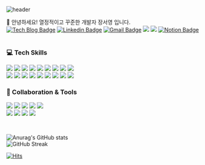 ![header](https://capsule-render.vercel.app/api?type=rect&color=timeGradient&height=120&section=header&text=Kiyoung's%20Noona&fontSize=50&animation=twinkling)

	
👋 안녕하세요! 열정적이고 꾸준한 개발자 장서영 입니다. <br>
[![Tech Blog Badge](http://img.shields.io/badge/-Tech%20blog-orange?style=flat-square&link=https://kiyoung-noona.tistory.com/)](https://kiyoung-noona.tistory.com/)   [![Linkedin Badge](https://img.shields.io/badge/-LinkedIn-blue?style=flat-square&logo=Linkedin&logoColor=white&link=https://www.linkedin.com/in/seoyoungjang/)](
  https://www.linkedin.com/in/seoyoungjang/)  [![Gmail Badge](https://img.shields.io/badge/Gmail-d14836?style=flat-square&logo=Gmail&logoColor=white&link=mailto:jso4342@gmail.com)](mailto:jso4342@gmail.com) <img src="https://img.shields.io/badge/GitHub-181717?style=flat-square&logo=GitHub&logoColor=white"/> <img src="https://img.shields.io/badge/ -000000?style=flat-square&logo=42&logoColor=white"/> [![Notion Badge](https://img.shields.io/badge/-Notion-black?style=flat-square&logo=Notion&logoColor=white&link=https://rain-gerbera-4e4.notion.site/1f73ba2b1eb54cc5a6d03a2e64596cb7)](
  https://rain-gerbera-4e4.notion.site/1f73ba2b1eb54cc5a6d03a2e64596cb7)
<br><br>
### 💻 Tech Skills

<img src="https://img.shields.io/badge/JAVA-6699CB?style=flat-square&logo=java&logoColor=white"/> <img src="https://img.shields.io/badge/JavaScript-F7DF1E?style=flat-square&logo=JavaScript&logoColor=black"/> <img src="https://img.shields.io/badge/jQuery-0769AD?style=flat-square&logo=jQuery&logoColor=white"/> 
<img src="https://img.shields.io/badge/C-A8B9CC?style=flat-square&logo=C&logoColor=black"/> <img src="https://img.shields.io/badge/Thymeleaf-005F0F?style=flat-square&logo=Thymeleaf&logoColor=white"/> <img src="https://img.shields.io/badge/JSP-E7352C?style=flat-square&logo=java&logoColor=white"/>
<img src="https://img.shields.io/badge/Spring Boot-6DB33F?style=flat-square&logo=Spring&logoColor=white"/>
<img src="https://img.shields.io/badge/Python-3776AB?style=flat-square&logo=Python&logoColor=white"/> <img src="https://img.shields.io/badge/TensorFlow-FF6F00?style=flat-square&logo=TensorFlow&logoColor=white"/><br>
<img src="https://img.shields.io/badge/Ubuntu-E95420?style=flat-square&logo=Ubuntu&logoColor=white"/>
<img src="https://img.shields.io/badge/Linux-FCC624?style=flat-square&logo=Linux&logoColor=black"/>
<img src="https://img.shields.io/badge/AWS-232F3E?style=flat-square&logo=Amazon AWS&logoColor=white"/>
<img src="https://img.shields.io/badge/HTML5-E34F26?style=flat-square&logo=HTML5&logoColor=white"/>
<img src="https://img.shields.io/badge/CSS3-1572B6?style=flat-square&logo=CSS3&logoColor=white"/>
<img src="https://img.shields.io/badge/Apache Tomcat-F8DC75?style=flat-square&logo=Apache Tomcat&logoColor=black"/>
<img src="https://img.shields.io/badge/MySQL-4479A1?style=flat-square&logo=MySQL&logoColor=white"/>
<img src="https://img.shields.io/badge/MariaDB-003545?style=flat-square&logo=MariaDB&logoColor=white"/>
<img src="https://img.shields.io/badge/Oracle-F80000?style=flat-square&logo=Oracle&logoColor=white"/><br>
### 💪 Collaboration & Tools


<img src="https://img.shields.io/badge/GIT-F05032?style=flat-square&logo=Git&logoColor=white"/> <img src="https://img.shields.io/badge/Teams-6264A7?style=flat-square&logo=Microsoft Teams&logoColor=white"/> <img src="https://img.shields.io/badge/Slack-4A154B?style=flat-square&logo=Slack&logoColor=white"/> <img src="https://img.shields.io/badge/Discord-5865F2?style=flat-square&logo=Discord&logoColor=white"/> <img src="https://img.shields.io/badge/Trello-0052CC?style=flat-square&logo=Trello&logoColor=white"/><br>
<img src="https://img.shields.io/badge/SPSS-d1180b?style=flat-square&logo=&logoColor=white"/> <img src="https://img.shields.io/badge/Adobe Photoshop-31A8FF?style=flat-square&logo=Adobe Photoshop&logoColor=white"/> <img src="https://img.shields.io/badge/Microsoft Access-A4373A?style=flat-square&logo=Microsoft Access&logoColor=white"/> <img src="https://img.shields.io/badge/Power BI-F2C811?style=flat-square&logo=Power BI&logoColor=black"/>



<br>

![Anurag's GitHub stats](https://github-readme-stats.vercel.app/api?username=jso4342&show_icons=true&theme=dracula&amp;bg_color=30,e96443,904e95&amp;title_color=fff&amp;color=fff") <br>
![GitHub Streak](https://github-readme-streak-stats.herokuapp.com/?user=jso4342&amp;theme=omni&amp;hide_border=false) 

[![Hits](https://hits.seeyoufarm.com/api/count/incr/badge.svg?url=https%3A%2F%2Fgithub.com%2Fjso4342%2Fhit-counter&count_bg=%23B764CF&title_bg=%23FF82CF&icon=&icon_color=%23E7E7E7&title=hits&edge_flat=false)](https://hits.seeyoufarm.com)

<!--
**jso4342/jso4342** is a ✨ _special_ ✨ repository because its `README.md` (this file) appears on your GitHub profile.

Here are some ideas to get you started:

- 🔭 I’m currently working on ...
- 🌱 I’m currently learning ...
- 👯 I’m looking to collaborate on ...
- 🤔 I’m looking for help with ...
- 💬 Ask me about ...
- 📫 How to reach me: ...
- 😄 Pronouns: ...
- ⚡ Fun fact: ...
-->
